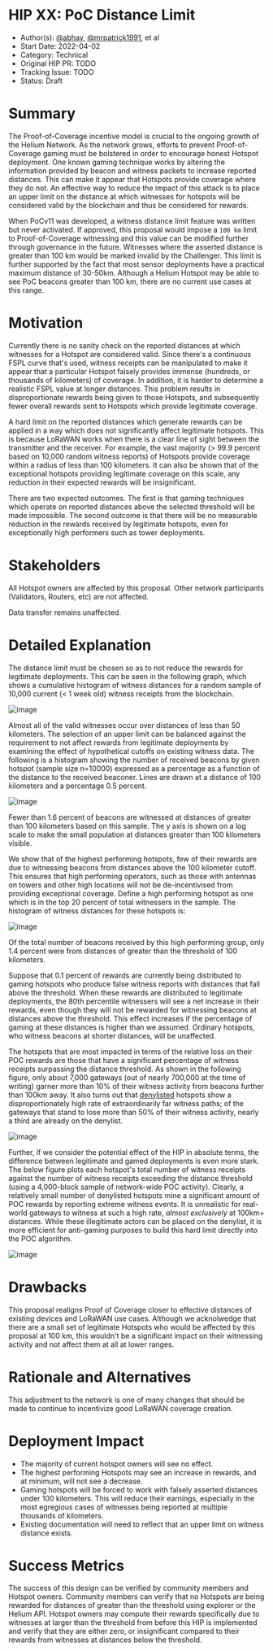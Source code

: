 # HIP XX: PoC Distance Limit

- Author(s): [@abhay](https://github.com/abhay),
  [@mrpatrick1991](https://github.com/mrpatrick1991), et al
- Start Date: 2022-04-02
- Category: Technical
- Original HIP PR: TODO
- Tracking Issue: TODO
- Status: Draft

# Summary

The Proof-of-Coverage incentive model is crucial to the ongoing growth of the
Helium Network. As the network grows, efforts to prevent Proof-of-Coverage
gaming must be bolstered in order to encourage honest Hotspot deployment. One
known gaming technique works by altering the information provided by beacon and
witness packets to increase reported distances. This can make it appear that
Hotspots provide coverage where they do not. An effective way to reduce the
impact of this attack is to place an upper limit on the distance at which
witnesses for hotspots will be considered valid by the blockchain and thus be
considered for rewards. 

When PoCv11 was developed, a witness distance limit feature was written but
never activated. If approved, this proposal would impose a `100 km` limit to
Proof-of-Coverage witnessing and this value can be modified further through
governance in the future. Witnesses where the asserted distance is greater than
100 km would be marked invalid by the Challenger. This limit is further
supported by the fact that most sensor deployments have a practical maximum
distance of 30-50km. Although a Helium Hotspot may be able to see PoC beacons
greater than 100 km, there are no current use cases at this range.

# Motivation

Currently there is no sanity check on the reported distances at which witnesses
for a Hotspot are considered valid. Since there's a continuous FSPL curve that's
used, witness receipts can be manipulated to make it appear that a particular
Hotspot falsely provides immense (hundreds, or thousands of kilometers) of
coverage. In addition, it is harder to determine a realistic FSPL value at
longer distances. This problem results in disproportionate rewards being given
to those Hotspots, and subsequently fewer overall rewards sent to Hotspots which
provide legitimate coverage. 

A hard limit on the reported distances which generate rewards can be applied in
a way which does not significantly affect legitimate hotspots. This is because
LoRaWAN works when there is a clear line of sight between the transmitter and
the receiver. For example, the vast majority (> 99.9 percent based on 10,000
random witness reports) of Hotspots provide coverage within a radius of less
than 100 kilometers. It can also be shown that of the exceptional hotspots
providing legitimate coverage on this scale, any reduction in their expected
rewards will be insignificant.

There are two expected outcomes. The first is that gaming techniques which
operate on reported distances above the selected threshold will be made
impossible. The second outcome is that there will be no measurable reduction in
the rewards received by legitimate hotspots, even for exceptionally high
performers such as tower deployments.

# Stakeholders

All Hotspot owners are affected by this proposal. Other network participants
(Validators, Routers, etc) are not affected.
 
Data transfer remains unaffected.

# Detailed Explanation

The distance limit must be chosen so as to not reduce the rewards for legitimate
deployments. This can be seen in the following graph, which shows a cumulative
histogram of witness distances for a random sample of 10,000 current (< 1 week
old) witness receipts from the blockchain.

![image](https://user-images.githubusercontent.com/75/161450340-268091ce-793a-4c4a-bd1c-0155146ca035.png)

Almost all of the valid witnesses occur over distances of less than 50
kilometers. The selection of an upper limit can be balanced against the
requirement to not affect rewards from legitimate deployments by examining the
effect of hypothetical cutoffs on existing witness data. The following is a
histogram showing the number of received beacons by given hotspot (sample size
n=10000) expressed as a percentage as a function of the distance to the received
beaconer. Lines are drawn at a distance of 100 kilometers and a percentage 0.5
percent. 

![image](https://user-images.githubusercontent.com/75/161450359-824ad2d1-08d1-4ddc-974a-c358560990b3.png)

Fewer than 1.6 percent of beacons are witnessed at distances of greater than 100
kilometers based on this sample. The y axis is shown on a log scale to make the
small population at distances greater than 100 kilometers visible. 

We show that of the highest performing hotspots, few of their rewards are due to
witnessing beacons from distances above the 100 kilometer cutoff. This ensures
that high performing operators, such as those with antennas on towers and other
high locations will not be de-incentivised from providing exceptional coverage.
Define a high performing hotspot as one which is in the top 20 percent of total
witnessers in the sample. The histogram of witness distances for these hotspots
is:

![image](https://user-images.githubusercontent.com/75/161450371-71b40b33-c0b1-455f-9446-89a23fe394ee.png)

Of the total number of beacons received by this high performing group, only 1.4
percent were from distances of greater than the threshold of 100 kilometers. 

Suppose that 0.1 percent of rewards are currently being distributed to gaming
hotspots who produce false witness reports with distances that fall above the
threshold. When these rewards are distributed to legitimate deployments, the
80th percentile witnessers will see a net increase in their rewards, even though
they will not be rewarded for witnessing beacons at distances above the
threshold. This effect increases if the percentage of gaming at these distances
is higher than we assumed. Ordinary hotspots, who witness beacons at shorter
distances, will be unaffected. 

The hotspots that are most impacted in terms of the relative loss on their POC rewards are those that have a significant percentage of witness receipts surpassing the distance threshold. As shown in the following figure, only about 7,000 gateways (out of nearly 700,000 at the time of writing) garner more than 10% of their witness activity from beacons further than 100km away. It also turns out that [denylisted](https://github.com/helium/denylist/releases/tag/2022040101) hotspots show a disproportionately high rate of extraordinarily far witness paths; of the gateways that stand to lose more than 50% of their witness activity, nearly a third are already on the denylist.

![image](https://user-images.githubusercontent.com/37876940/161453891-f712991d-3d6b-44c5-bf09-e9a4a5fcf394.png)

Further, if we consider the potential effect of the HIP in absolute terms, the difference between legitimate and gamed deployments is even more stark. The below figure plots each hotspot's total number of witness receipts against the number of witness receipts exceeding the distance threshold (using a 4,000-block sample of network-wide POC activity). Clearly, a relatively small number of denylisted hotspots mine a significant amount of POC rewards by reporting extreme witness events. It is unrealistic for real-world gateways to witness at such a high rate, *almost exclusively* at 100km+ distances. While these illegitimate actors can be placed on the denylist, it is more efficient for anti-gaming purposes to build this hard limit directly into the POC algorithm.

![image](https://user-images.githubusercontent.com/37876940/161453445-9e908283-585e-482b-92a0-ec40ae805b96.png)

# Drawbacks

This proposal realigns Proof of Coverage closer to effective distances of
existing devices and LoRaWAN use cases. Although we acknolwedge that there are a
small set of legitimate Hotspots who would be affected by this proposal at 100
km, this wouldn't be a significant impact on their witnessing activity and not
affect them at all at lower ranges.

# Rationale and Alternatives

This adjustment to the network is one of many changes that should be made to
continue to incentivize good LoRaWAN coverage creation. 

# Deployment Impact

* The majority of current hotspot owners will see no effect.
* The highest performing Hotspots may see an increase in rewards, and at
  minimum, will not see a decrease. 
* Gaming hotspots will be forced to work with falsely asserted distances under
  100 kilometers. This will reduce their earnings, especially in the most
  egregious cases of witnesses being reported at multiple thousands of
  kilometers. 
* Existing documentation will need to reflect that an upper limit on witness
  distance exists. 

# Success Metrics

The success of this design can be verified by community members and Hotspot
owners. Community members can verify that no Hotspots are being rewarded for
distances of greater than the threshold using explorer or the Helium API.
Hotspot owners may compute their rewards specifically due to witnesses at larger
than the threshold from before this HIP is implemented and verify that they are
either zero, or insignificant compared to their rewards from witnesses at
distances below the threshold. 
